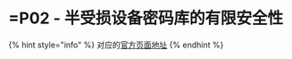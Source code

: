# =P02 - 半受损设备密码库的有限安全性

{% hint style="info" %}
对应的[官方页面地址](https://contributing.bitwarden.com/architecture/security/principles/limited-security-on-semi-compromised)
{% endhint %}
